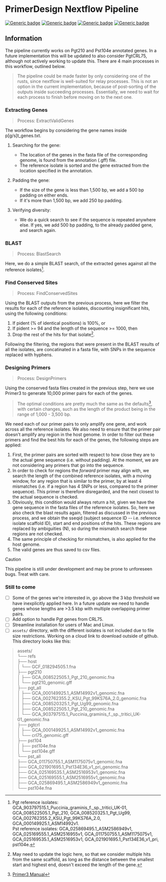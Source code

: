# PrimerDesign Nextflow Pipeline
[![Generic badge](https://img.shields.io/badge/Requires-nextflow-<COLOR>.svg)](https://www.nextflow.io/)
[![Generic badge](https://img.shields.io/badge/Requires-primer3-<COLOR>.svg)](https://anaconda.org/bioconda/primer3-py)
[![Generic badge](https://img.shields.io/badge/Requires-clustalw-<COLOR>.svg)](https://anaconda.org/bioconda/clustalw)
[![Generic badge](https://img.shields.io/badge/Requires-BLAST+-<COLOR>.svg)](https://anaconda.org/bioconda/blast)

## Information

The pipeline currently works on Pgt210 and Pst104e annotated genes. In a future implementation this will be updated to also consider PgtCRL75, although not actively working to update this.
There are 4 main processes in this workflow, outlined below.
  > The pipeline could be made faster by only considering one of the rusts, since nextflow is well-suited for relay processes.
  > This is not an option in the current implementation, because of post-sorting of the outputs inside succeeding processes.
  > Essentially, we need to wait for each process to finish before moving on to the next one.

### Extracting Genes
> Process: ExtractValidGenes

The workflow begins by considering the gene names inside p[g/s]t_genes.txt.

1. Searching for the gene:
    - The location of the genes in the fasta file of the corresponding genome, is found from the annotation (.gff) file.
    - The reference isolate is sorted and the gene extracted from the location specified in the annotation.

2. Padding the gene:
   - If the size of the gene is less than 1,500 bp, we add a 500 bp padding on either ends.
   - If it's more than 1,500 bp, we add 250 bp padding.

3. Verifying diversity:
   - We do a quick search to see if the sequence is repeated anywhere else. If yes, we add 500 bp padding, to the already padded gene, and search again.
  
### BLAST
> Process: BlastSearch

Here, we do a simple BLAST search, of the extracted genes against all the reference isolates[^1].

### Find Conserved Sites
> Process: FindConservedSites

Using the BLAST outputs from the previous process, here we filter the results for each of the reference isolates,
discounting insignificant hits, using the following conditions:
1. If pident (% of identical positions) is 100%, or
2. If pident >= 94 and the length of the sequence >= 1000, then
3. Drop the rest of the hits for that isolate[^2].

Following the filtering, the regions that were present in the BLAST results of all the isolates, are concatinated in a fasta file, with SNPs in the sequence replaced with hyphens.

### Designing Primers
> Process: DesignPrimers

Using the conserved fasta files created in the previous step, here we use Primer3 to generate 10,000 primer pairs for each of the genes.
> The optimal conditions are pretty much the same as the defaults[^3], with certain changes, such as the length of the product being in the range of 1,000 - 3,500 bp.

We need each of our primer pairs to only amplify one gene, and work across all the reference isolates. We also need to ensure that the primer pair doesn't amplify any region in the host genome.
In order to filter out these primers and find the best hits for each of the genes, the following steps are applied:
1. First, the primer pairs are sorted with respect to how close they are to the actual gene sequence (i.e. without padding). At the moment, we are not considering any primers that go into the sequence.
2. In order to check for regions the _forward_ primer may align with, we search the length of the combined reference isolates, with a moving window, for any region that is similar to the primer, by at least 4 mismatches (i.e. if a region has 4 SNPs or less, compared to the primer sequence). This primer is therefore disregarded, and the next closest to the actual sequence is checked.
3. Obviously, this condition would always return a hit, given we have the gene sequence in the fasta files of the reference isolates. So, here we also check the blast results again, filtered as discussed in the previous process, and we obtain the sseqid (subject sequence ID -- i.e. reference isolate scaffold ID), start and end positions of the hits. These regions are replaced by ambiguities (N), so during the mismatch search these regions are not checked.
4. The same principle of checking for mismatches, is also applied for the host genome.
5. The valid genes are thus saved to csv files.

> [!CAUTION]
> This pipeline is still under development and may be prone to unforeseen bugs. Treat with care.

### Still to come
- [ ] Some of the genes we're interested in, go above the 3 kbp threshold we have inexplicitly applied here. In a future update we need to handle genes whose lengths are >3.5 kbp with multiple overlapping primer pairs.
- [ ] Add option to handle Pgt genes from CRL75.
- [ ] Streamline installation for users of Mac and Linux.
- [ ] `assets/` directory, with the different isolates is not included due to file size restrictions. Working on a cloud link to download outside of github. This directory looks like this:
> assets/  
> └── refs  
>     ├── host  
>     │   └── GCF_018294505.1.fna  
>     ├── pgt210  
>     │   ├── GCA_008522505.1_Pgt_210_genomic.fna  
>     │   └── pgt210_genomic.gff  
>     ├── pgt_all  
>     │   ├── GCA_000149925.1_ASM14992v1_genomic.fna  
>     │   ├── GCA_002762355.2_KSU_Pgt_99KS76A_2.0_genomic.fna  
>     │   ├── GCA_008520325.1_Pgt_Ug99_genomic.fna  
>     │   ├── GCA_008522505.1_Pgt_210_genomic.fna  
>     │   └── GCA_903797515.1_Puccinia_graminis_f._sp._tritici_UK-01_genomic.fna  
>     ├── pgtcrl  
>     │   ├── GCA_000149925.1_ASM14992v1_genomic.fna  
>     │   └── crl75_genomic.gff  
>     ├── pst104  
>     │   ├── pst104e.fna  
>     │   └── pst104e.gff  
>     └── pst_all  
>         ├── GCA_011750755.1_ASM1175075v1_genomic.fna  
>         ├── GCA_021901695.1_Pst134E36_v1_pri_genomic.fna  
>         ├── GCA_025169535.1_ASM2516953v1_genomic.fna  
>         ├── GCA_025169555.1_ASM2516955v1_genomic.fna  
>         ├── GCA_025869495.1_ASM2586949v1_genomic.fna  
>         └── pst104e.fna  


[^1]: Pgt reference isolates: GCA_903797515.1_Puccinia_graminis_f._sp._tritici_UK-01, GCA_008522505.1_Pgt_210, GCA_008520325.1_Pgt_Ug99, GCA_002762355.2_KSU_Pgt_99KS76A_2.0, GCA_000149925.1_ASM14992v1.  
Pst reference isolates: GCA_025869495.1_ASM2586949v1, GCA_025169555.1_ASM2516955v1, GCA_011750755.1_ASM1175075v1, GCA_025169535.1_ASM2516953v1, GCA_021901695.1_Pst134E36_v1_pri, pst104e.
[^2]: May need to update the logic here, so that we consider multiple hits from the same scaffold, as long as the distance between the smallest start and highest end, doesn't exceed the length of the gene.
[^3]: [Primer3 Manual](https://primer3.org/manual.html)
